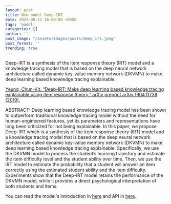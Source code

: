 ```yaml
---
layout: post
title: New model Deep-IRT
date: 2022-08-11 16:00:00 +0000
tags: 'model'
categories: []
author: ''
post_image: "/assets/images/posts/deep_irt.jpeg"
post_format: ''
trending: true
---
```

Deep-IRT is a synthesis of the item response theory (IRT) model and a knowledge tracing model that is based on the deep neural network architecture called dynamic key-value memory network (DKVMN) to make deep learning based knowledge tracing explainable.

[Yeung, Chun-Kit. “Deep-IRT: Make deep learning based knowledge tracing explainable using item response theory.” arXiv preprint arXiv:1904.11738 (2019).](https://arxiv.org/pdf/1904.11738.pdf)

ABSTRACT: Deep learning based knowledge tracing model has been shown to outperform traditional knowledge tracing model without the need for human-engineered features, yet its parameters and representations have long been criticized for not being explainable. In this paper, we propose Deep-IRT which is a synthesis of the item response theory (IRT) model and a knowledge tracing model that is based on the deep neural network architecture called dynamic key-value memory network (DKVMN) to make deep learning based knowledge tracing explainable. Specifically, we use the DKVMN model to process the student’s learning trajectory and estimate the item difficulty level and the student ability over time. Then, we use the IRT model to estimate the probability that a student will answer an item correctly using the estimated student ability and the item difficulty. Experiments show that the Deep-IRT model retains the performance of the DKVMN model, while it provides a direct psychological interpretation of both students and items. 

You can read the model's introduction in [here](https://pykt-toolkit.readthedocs.io/en/latest/models.html#deep-irt) and API in [here](https://pykt-toolkit.readthedocs.io/en/latest/pykt.models.html#module-pykt.models.deep_irt).